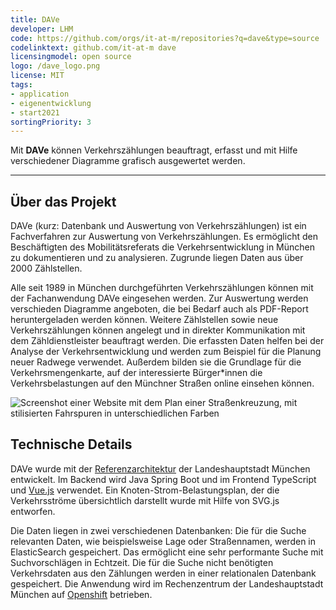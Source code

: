 ```yaml
---
title: DAVe
developer: LHM
code: https://github.com/orgs/it-at-m/repositories?q=dave&type=source
codelinktext: github.com/it-at-m dave
licensingmodel: open source
logo: /dave_logo.png
license: MIT
tags:
- application
- eigenentwicklung
- start2021
sortingPriority: 3
---
```

Mit __DAVe__ können Verkehrszählungen beauftragt, erfasst und mit Hilfe verschiedener Diagramme grafisch ausgewertet werden.

---

## Über das Projekt

DAVe (kurz: Datenbank und Auswertung von Verkehrszählungen) ist ein Fachverfahren zur Auswertung von Verkehrszählungen. Es ermöglicht den Beschäftigten des Mobilitätsreferats die Verkehrsentwicklung in München zu dokumentieren und zu analysieren. Zugrunde liegen Daten aus über 2000 Zählstellen.
 
Alle seit 1989 in München durchgeführten Verkehrszählungen können mit der Fachanwendung DAVe eingesehen werden. Zur Auswertung werden verschieden Diagramme angeboten, die bei Bedarf auch als PDF-Report heruntergeladen werden können. Weitere Zählstellen sowie neue Verkehrszählungen können angelegt und in direkter Kommunikation mit dem Zähldienstleister beauftragt werden.
Die erfassten Daten helfen bei der Analyse der Verkehrsentwicklung und werden zum Beispiel für die Planung neuer Radwege verwendet. Außerdem bilden sie die Grundlage für die Verkehrsmengenkarte, auf der interessierte Bürger*innen die Verkehrsbelastungen auf den Münchner Straßen online einsehen können.

![Screenshot einer Website mit dem Plan einer Straßenkreuzung, mit stilisierten Fahrspuren in unterschiedlichen Farben](/DAVE_Grafik_Belastungsplan_verkehr.png)


## Technische Details

DAVe wurde mit der [Referenzarchitektur](../publish#refarch) der Landeshauptstadt München entwickelt. Im Backend wird Java Spring Boot und im Frontend TypeScript und [Vue.js](vue.js.html) verwendet. Ein Knoten-Strom-Belastungsplan, der die Verkehrsströme übersichtlich darstellt wurde mit Hilfe von SVG.js entworfen.

Die Daten liegen in zwei verschiedenen Datenbanken: Die für die Suche relevanten Daten, wie beispielsweise Lage oder Straßennamen, werden in ElasticSearch gespeichert. Das ermöglicht eine sehr performante Suche mit Suchvorschlägen in Echtzeit. Die für die Suche nicht benötigten Verkehrsdaten aus den Zählungen werden in einer relationalen Datenbank gespeichert.
Die Anwendung wird im Rechenzentrum der Landeshauptstadt München auf [Openshift](openshift) betrieben.
